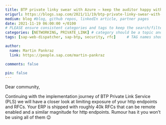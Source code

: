 ```yaml
---
title: BTP private linky swear with Azure – keep the auditor happy with Private Link Service
origurl: https://blogs.sap.com/2021/11/19/btp-private-linky-swear-with-azure-keep-the-auditor-happy/
medium: blog #blog, github repos, linkedIn article, partner pages
date: 2021-11-19 06:00:00 +/0100
# PLEASE ensure consistent categories and tags to keep the search/filtering meaningful!
categories: [NETWORKING, PRIVATE_LINK] # category should be a topic and sub-category primary product
tags: [sap-web-dispatcher, sap-btp, security, rfc]     # TAG names should always be lowercase

author:
  name: Martin Pankraz
  link: https://people.sap.com/martin-pankraz

comments: false

pin: false
---
```


Dear community,

Continuing with the implementation journey of BTP Private Link Service (PLS) we will have a closer look at limiting exposure of your http endpoints and RFCs. Your ERP is shipped with roughly 40k RFCs that can be remote enabled and a similar magnitude for http endpoints. Rumour has it you won’t be using all of them 😉
